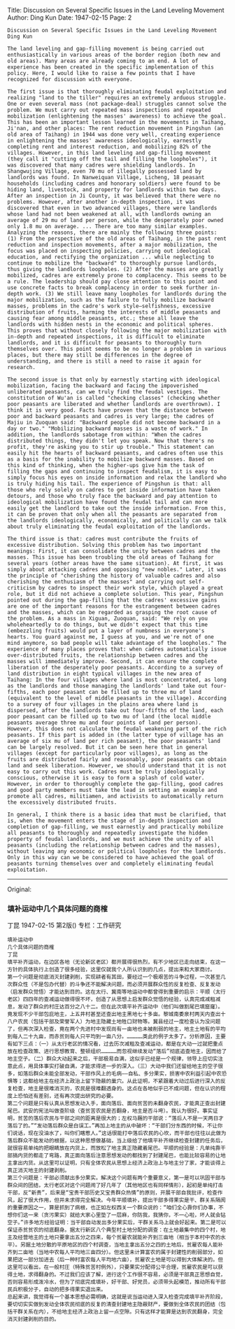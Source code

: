 Title: Discussion on Several Specific Issues in the Land Leveling Movement
Author: Ding Kun
Date: 1947-02-15
Page: 2

    Discussion on Several Specific Issues in the Land Leveling Movement
    Ding Kun

    The land leveling and gap-filling movement is being carried out enthusiastically in various areas of the border region (both new and old areas). Many areas are already coming to an end. A lot of experience has been created in the specific implementation of this policy. Here, I would like to raise a few points that I have recognized for discussion with everyone.

    The first issue is that thoroughly eliminating feudal exploitation and realizing "land to the tiller" requires an extremely arduous struggle. One or even several mass (not package-deal) struggles cannot solve the problem. We must carry out repeated mass inspections and repeated mobilization (enlightening the masses' awareness) to achieve the goal. This has been an important lesson learned in the movements in Taihang, Ji'nan, and other places: The rent reduction movement in Pingshun (an old area of Taihang) in 1944 was done very well, creating experience in enlightening the masses' awareness ideologically, earnestly completing rent and interest reduction, and mobilizing 82% of the villages. However, in this land leveling and gap-filling movement (they call it "cutting off the tail and filling the loopholes"), it was discovered that many cadres were shielding landlords. In Shangwujing Village, even 70 mu of illegally possessed land by landlords was found. In Nanweiquan Village, Licheng, 18 peasant households (including cadres and honorary soldiers) were found to be hiding land, livestock, and property for landlords within two days. After an inspection in Ji County, it was believed that there were no problems. However, after another in-depth inspection, it was discovered that even in two advanced villages, there were landlords whose land had not been weakened at all, with landlords owning an average of 29 mu of land per person, while the desperately poor owned only 1.8 mu on average. ... There are too many similar examples. Analyzing the reasons, there are mainly the following three points: (1) From the perspective of the old areas of Taihang, in the past rent reduction and inspection movements, after a major mobilization, the focus was placed on inspecting policies, carrying out ideological education, and rectifying the organization ... while neglecting to continue to mobilize the "backward" to thoroughly pursue landlords, thus giving the landlords loopholes. (2) After the masses are greatly mobilized, cadres are extremely prone to complacency. This seems to be a rule. The leadership should pay close attention to this point and use concrete facts to break complacency in order to seek further in-depth work. (3) We still leave many loopholes for landlords during the major mobilization, such as the failure to fully mobilize backward masses, problems in the cadre's work style—selfishness, excessive distribution of fruits, harming the interests of middle peasants and causing fear among middle peasants, etc.; these all leave the landlords with hidden nests in the economic and political spheres. This proves that without closely following the major mobilization with in-depth and repeated inspections, it is difficult to eliminate landlords, and it is difficult for peasants to thoroughly turn themselves over. This point seems to be no longer a problem in various places, but there may still be differences in the degree of understanding, and there is still a need to raise it again for research.

    The second issue is that only by earnestly starting with ideological mobilization, facing the backward and facing the impoverished unliberated peasants, can we truly find the feudal vestiges. The constitution of Wu'an is called "checking classes" (checking whether poor peasants are liberated and whether landlords are overthrown). I think it is very good. Facts have proven that the distance between poor and backward peasants and cadres is very large; the cadres of Majiu in Zuoquan said: "Backward people did not become backward in a day or two." "Mobilizing backward masses is a waste of work." In addition, the landlords sabotage from within: "When the cadres distributed things, they didn't let you speak. Now that there's no profit, they're asking you to stir up trouble." This statement can easily hit the hearts of backward peasants, and cadres often use this as a basis for the inability to mobilize backward masses. Based on this kind of thinking, when the higher-ups give him the task of filling the gaps and continuing to inspect feudalism, it is easy to simply focus his eyes on inside information and relax the landlord who is truly hiding his tail. The experience of Pingshun is that: all those who rely solely on cadres to get inside information have taken detours, and those who truly face the backward and pay attention to ideological mobilization have found the feudal tail and can more easily get the landlord to take out the inside information. From this, it can be proven that only when all the peasants are separated from the landlords ideologically, economically, and politically can we talk about truly eliminating the feudal exploitation of the landlords.

    The third issue is that: cadres must contribute the fruits of excessive distribution. Solving this problem has two important meanings: First, it can consolidate the unity between cadres and the masses. This issue has been troubling the old areas of Taihang for several years (other areas have the same situation). At first, it was simply about attacking cadres and opposing "new nobles." Later, it was the principle of "cherishing the history of valuable cadres and also cherishing the enthusiasm of the masses" and carrying out self-criticism by cadres to inspect their work style, which played a great role, but it did not achieve a complete solution. This year, Pingshun pointed out during the gap-filling that the cadres' excessive gains are one of the important reasons for the estrangement between cadres and the masses, which can be regarded as grasping the root cause of the problem. As a mass in Xiguan, Zuoquan, said: "We rely on you wholeheartedly to do things, but we didn't expect that this time (embezzling fruits) would put a layer of numbness in everyone's hearts. You guard against me, I guess at you, and we're not of one mind anymore, so bad people will take advantage of the loopholes." The experience of many places proves that: when cadres automatically issue over-distributed fruits, the relationship between cadres and the masses will immediately improve. Second, it can ensure the complete liberation of the desperately poor peasants. According to a survey of land distribution in eight typical villages in the new area of Taihang: In the four villages where land is most concentrated, as long as the landlords and those managing the landlords' land take out four-fifths, each poor peasant can be filled up to three mu of land (equivalent to the level of middle peasants in the village). According to a survey of four villages in the plains area where land is dispersed, after the landlords take out four-fifths of the land, each poor peasant can be filled up to two mu of land (the local middle peasants average three mu and four points of land per person). However, this does not calculate the feudal weakening part of the rich peasants. If this part is added in (the latter type of village has an average of six mu of land per rich peasant), the poor peasants' land can be largely resolved. But it can be seen here that in general villages (except for particularly poor villages), as long as the fruits are distributed fairly and reasonably, poor peasants can obtain land and seek liberation. However, we should understand that it is not easy to carry out this work. Cadres must be truly ideologically conscious, otherwise it is easy to form a splash of cold water. However, in order to thoroughly complete the gap-filling, good cadres and good party members must take the lead in setting an example and promote all cadres, militiamen, and activists to automatically return the excessively distributed fruits.

    In general, I think there is a basic idea that must be clarified, that is, when the movement enters the stage of in-depth inspection and completion of gap-filling, we must earnestly and practically mobilize all peasants to thoroughly and repeatedly investigate the hidden property of feudal landlords, and we must achieve the unity of all peasants (including the relationship between cadres and the masses), without leaving any economic or political loopholes for the landlords. Only in this way can we be considered to have achieved the goal of peasants turning themselves over and completely eliminating feudal exploitation.



<hr /> 

Original: 


### 填补运动中几个具体问题的商榷
丁昆
1947-02-15
第2版()
专栏：工作研究

    填补运动中
    几个具体问题的商榷
    丁昆
    填平补齐运动，在边区各地（无论新区老区）都开展得很热烈，有不少地区已走向结束，在这一方针的具体执行上创造了很多经验，这里仅就我个人所认识到的几点，提出来和大家商讨。
    第一个问题是彻底消灭封建剥削，实现耕者有其田，要经过一个极艰苦的斗争过程，一次甚至几次群众性（不是包办代替）的斗争还不能解决问题，而必须开展群众性的反复检查、反复发动（启发群众觉悟）才能达到目的。这在太行、冀南等地运动中都曾得到重要的启示：平顺（太行老区）四四年的查减运动做得很不坏，创造了从思想上启发群众觉悟的经验，认真完成减租减息，发动了群众的村庄达百分之八十二。但在此次填平补齐运动中（他们叫做割尾巴填窟窿）。竟发现不少干部包庇地主，上五井村甚至还查出地主黑地七十多亩。黎城南委泉村两天内查出十八户农民（包括干部及荣誉军人）为地主隐藏土地牲口财物等。冀县经过一度检查认为没问题了，但再次深入检查，竟在两个先进村中发现尚有一亩地也未被削弱的地主，地主土地有的平均到每人二十九亩，而赤贫则每人只平均到一亩八分。……………类此的例子太多了。分析原因，主要有如下三点：（一）从太行老区的情况看，过去历次减租及查减运动，都是在大动一过就把重点放在检查政策、进行思想教育、整顿组织……………而忽视继续发动“落后”彻底追查地主，因而给了地主空子。（二）群众大动起来之后，干部极易自满，这似乎已经是一个规律，领导上应切实注意此点，用具体事实打破自满，才能求得进一步的深入。（三）大动中我们还留给地主的空子很多，如落后群众未能全部发动，干部作风上的毛病——自私、多分果实，损害中农利益引起中农恐惧等；这都给地主在经济上政治上留下隐蔽的巢穴。从此证明，不紧跟着大动过后进行深入的反复检查，地主是很难消灭的，农民是很难翻透身的。这点在各地似乎已不成问题，但在认识的程度上恐怕还有差别，还有再次提出研究的必要。
    第二个问题是只有认真从思想发动入手，面向落后、面向贫苦的未翻身农民，才能真正查出封建尾巴。武安的宪法叫做查阶级（查贫苦农民是否翻身，地主是否斗垮）。我认为很好。事实证明，贫苦的落后农民与干部之间的距离是很大的；左权马厩的干部说：“落后人不是一天两日才落后了的。”“发动落后群众是白误工。”再加上地主的从中破坏：“干部们分东西的时候，不让你们说话，现在没油水了，叫你们瞎惹人。”这话很能打中落后农民的心坎，而干部也往往以此做为落后群众不能发动的根据，以这种思想做基础，当上级给了他填平补齐继续检查封建的任务后，就很容易单纯的把眼睛放在内货上，而放松了地主真正隐藏着尾巴。平顺的经验是：凡单纯靠干部搞内货的都走了弯路，真正面向落后注意思想发动的都找到了封建尾巴，也能比较容易的让地主拿出内货。从这里可以证明，只有全体农民从思想上经济上政治上与地主分了家，才能谈得上真正消灭地主的封建剥削。
    第三个问题是：干部必须献出多分果实。解决这个问题有两个重要意义，第一是可以巩固干部与群众间的团结，太行老区对这个问题闹了好几年了（其他地区也有同样情形），起初是单纯打击干部，反“新贵”，后来是“宝贵干部历史又宝贵群众热情”的原则，开展干部自我批评，检查作风，起了很大作用，但并未求得完全解决。今年平顺填补，提出干部多得果实是干、群关系隔阂的重要原因之一，算是抓到了病根，也正如左权西关一个群众说的：“咱们全心靠你们办事，不想你们这一来（贪污果实）就给大家心里垫了一层麻，你防我，我猜你，不一心啦，坏人就会钻空子。”许多地方经验证明：当干部自动发出多分果实后，干群关系马上就会好起来。第二是可以保证赤贫贫农的彻底翻身。据太行新区八个典型村土地分配的调查：在土地最集中的四个村，地主及经营地主的土地只要拿出五分之四来，每个贫雇农就能补齐到三亩地（相当于本村中农的水平）。另据土地分散的平原地区的四个村调查，当地主拿出五分之四的土地后，贫雇农每人能补齐到二亩地（当地中农每人平均地三亩四分）。但这里未计算富农的属于封建性的削弱部分，如果把这一部分加进去（后一种村富农每人平均地六亩），贫雇农土地是可以得到大体解决的。但这里可以看出，在一般村庄（特殊贫苦村例外），只要果实分配得公平合理，贫雇农民是可以获得土地，求得翻身的。不过我们应该了解，进行这个工作很不容易，必须是干部真正思想自觉，否则容易形成泼冷水，但为了彻底完成填补，好干部、好党员，必须带头起模范，推动所有干部民兵积极分子，自动的把多得果实退出来。
    总起来讲，我觉得有一个基本思想必需明确，这就是说当运动进入深入检查完成填平补齐阶段，要切切实实做到发动全体农民彻底的反复的清查封建地主隐蔽财产，要做到全体农民的团结（包括干群关系在内），不给地主经济上政治上留一点空隙。只有这样才能算是达到农民翻身，完全消灭封建剥削的目的。
